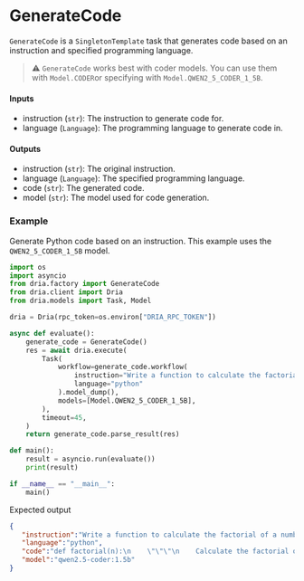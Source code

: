 # GenerateCode

`GenerateCode` is a `SingletonTemplate` task that generates code based on an instruction and specified programming language.

> ⚠️ `GenerateCode` works best with coder models. You can use them with `Model.CODER`or specifying with `Model.QWEN2_5_CODER_1_5B`.

#### Inputs
- instruction (`str`): The instruction to generate code for.
- language (`Language`): The programming language to generate code in.

#### Outputs
- instruction (`str`): The original instruction.
- language (`Language`): The specified programming language.
- code (`str`): The generated code.
- model (`str`): The model used for code generation.

### Example

Generate Python code based on an instruction. This example uses the `QWEN2_5_CODER_1_5B` model.

```python
import os
import asyncio
from dria.factory import GenerateCode
from dria.client import Dria
from dria.models import Task, Model

dria = Dria(rpc_token=os.environ["DRIA_RPC_TOKEN"])

async def evaluate():
    generate_code = GenerateCode()
    res = await dria.execute(
        Task(
            workflow=generate_code.workflow(
                instruction="Write a function to calculate the factorial of a number",
                language="python"
            ).model_dump(),
            models=[Model.QWEN2_5_CODER_1_5B],
        ),
        timeout=45,
    )
    return generate_code.parse_result(res)

def main():
    result = asyncio.run(evaluate())
    print(result)

if __name__ == "__main__":
    main()
```

Expected output

```json
{
   "instruction":"Write a function to calculate the factorial of a number",
   "language":"python",
   "code":"def factorial(n):\n    \"\"\"\n    Calculate the factorial of a non-negative integer n.\n    \n    Args:\n    n (int): A non-negative integer whose factorial is to be calculated.\n    \n    Returns:\n    int: The factorial of the input number.\n    \n    Raises:\n    ValueError: If n is negative.\n    \"\"\"\n    # Check if the input is a non-negative integer\n    if not isinstance(n, int) or n < 0:\n        raise ValueError(\"Input must be a non-negative integer.\")\n    \n    # Initialize the result to 1 (since 0! = 1)\n    result = 1\n    \n    # Calculate the factorial using a loop\n    for i in range(1, n + 1):\n        result *= i\n    \n    return result\n\n# Example usage:\ntry:\n    print(factorial(5))  # Output: 120\nexcept ValueError as e:\n    print(e)",
   "model":"qwen2.5-coder:1.5b"
}
```